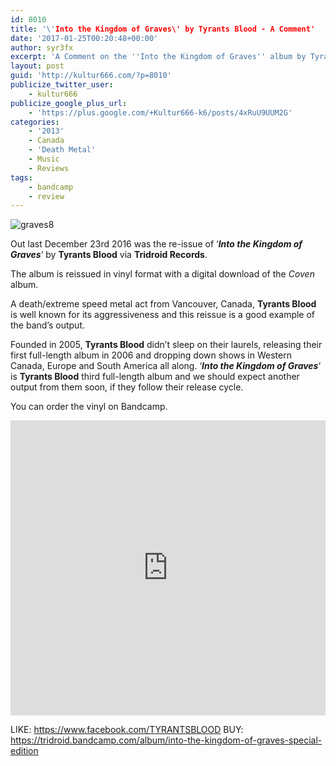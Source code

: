 ```yaml
---
id: 8010
title: '\'Into the Kingdom of Graves\' by Tyrants Blood - A Comment'
date: '2017-01-25T00:20:48+00:00'
author: syr3fx
excerpt: 'A Comment on the ''Into the Kingdom of Graves'' album by Tyrants Blood (2013).'
layout: post
guid: 'http://kultur666.com/?p=8010'
publicize_twitter_user:
    - kultur666
publicize_google_plus_url:
    - 'https://plus.google.com/+Kultur666-k6/posts/4xRuU9UUM2G'
categories:
    - '2013'
    - Canada
    - 'Death Metal'
    - Music
    - Reviews
tags:
    - bandcamp
    - review
---
```


![graves8](http://localhost:8080/wp-content/uploads/2017/01/graves8.jpg)

Out last December 23rd 2016 was the re-issue of ‘***Into the Kingdom of Graves***‘ by **Tyrants Blood** via **Tridroid Records**.

The album is reissued in vinyl format with a digital download of the *Coven* album.

A death/extreme speed metal act from Vancouver, Canada, **Tyrants Blood** is well known for its aggressiveness and this reissue is a good example of the band’s output.

Founded in 2005, **Tyrants Blood** didn’t sleep on their laurels, releasing their first full-length album in 2006 and dropping down shows in Western Canada, Europe and South America all along. ‘***Into the Kingdom of Graves***‘ is **Tyrants Blood** third full-length album and we should expect another output from them soon, if they follow their release cycle.

You can order the vinyl on Bandcamp.

<iframe style="border: 0; width: 100%; height: 472px;" src="https://bandcamp.com/EmbeddedPlayer/album=1773262367/size=large/bgcol=333333/linkcol=e99708/tracklist=false/transparent=true/" seamless></iframe>

LIKE: <https://www.facebook.com/TYRANTSBLOOD>
BUY: <https://tridroid.bandcamp.com/album/into-the-kingdom-of-graves-special-edition>